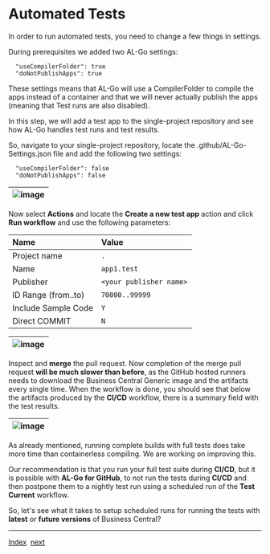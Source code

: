 # Automated Tests
In order to run automated tests, you need to change a few things in settings.

During prerequisites we added two AL-Go settings:

```
  "useCompilerFolder": true
  "doNotPublishApps": true
```

These settings means that AL-Go will use a CompilerFolder to compile the apps instead of a container and that we will never actually publish the apps (meaning that Test runs are also disabled).

In this step, we will add a test app to the single-project repository and see how AL-Go handles test runs and test results.

So, navigate to your single-project repository, locate the .github/AL-Go-Settings.json file and add the following two settings:

```
  "useCompilerFolder": false
  "doNotPublishApps": false
```

| ![image](https://user-images.githubusercontent.com/10775043/232327081-6c6f7be3-fa18-41d2-98b3-ff540a953125.png) |
| --------------------------------------------------------------------------------------------------------------- |

Now select **Actions** and locate the **Create a new test app** action and click **Run workflow** and use the following parameters:

| Name                | Value                   |
| :------------------ | :---------------------- |
| Project name        | `.`                     |
| Name                | `app1.test`             |
| Publisher           | `<your publisher name>` |
| ID Range (from..to) | `70000..99999`          |
| Include Sample Code | `Y`                     |
| Direct COMMIT       | `N`                     |

| ![image](https://user-images.githubusercontent.com/10775043/232327235-bd4350f7-d05f-423b-a69b-0b0c226180b3.png) |
| --------------------------------------------------------------------------------------------------------------- |

Inspect and **merge** the pull request. Now completion of the merge pull request **will be much slower than before**, as the GitHub hosted runners needs to download the Business Central Generic image and the artifacts every single time. When the workflow is done, you should see that below the artifacts produced by the **CI/CD** workflow, there is a summary field with the test results.

| ![image](https://user-images.githubusercontent.com/10775043/232337935-f20f3e8b-94a7-42cf-a97a-37ce09f9a479.png) |
| --------------------------------------------------------------------------------------------------------------- |

As already mentioned, running complete builds with full tests does take more time than containerless compiling. We are working on improving this.

Our recommendation is that you run your full test suite during **CI/CD**, but it is possible with **AL-Go for GitHub**, to not run the tests during **CI/CD** and then postpone them to a nightly test run using a scheduled run of the **Test Current** workflow.

So, let's see what it takes to setup scheduled runs for running the tests with **latest** or **future versions** of Business Central?

---
[Index](Index.md)&nbsp;&nbsp;[next](ScheduledTestRuns.md)
